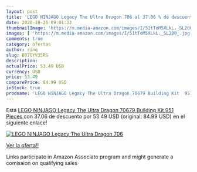 ```yaml
---
layout: post
title: 'LEGO NINJAGO Legacy The Ultra Dragon 706 al 37.06 % de descuento'
date: 2020-10-26 09:01:33
thumbnailImage: 'https://m.media-amazon.com/images/I/51tToM5XLkL._SL200_.jpg'
images: [ 'https://m.media-amazon.com/images/I/51tToM5XLkL._SL200_.jpg' ]
comments: true
category: ofertas
author: ring
slug: B07GYV35RG
description:
actualPrice: 53.49 USD
currency: USD
price: 53.49
comparePrice: 84.99 USD
inStock: true
prodname: 'LEGO NINJAGO Legacy The Ultra Dragon 70679 Building Kit  951 Pieces '
---
```


Está [LEGO NINJAGO Legacy The Ultra Dragon 70679 Building Kit  951 Pieces ](https://www.amazon.com/dp/B07GYV35RG/?tag=tolees-20) con 37.06 de descuento por 53.49 USD (original: 84.99 USD) en el siguiente enlace!

[![LEGO NINJAGO Legacy The Ultra Dragon 706](https://m.media-amazon.com/images/I/51tToM5XLkL._SL200_.jpg)](https://www.amazon.com/dp/B07GYV35RG/?tag=tolees-20)

[Ver la oferta!!](https://www.amazon.com/dp/B07GYV35RG/?tag=tolees-20)

Links participate in Amazon Associate program and might generate a comission on qualifying sales


